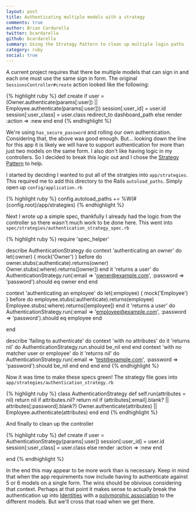 ```yaml
---
layout: post
title: Authenticating multiple models with a strategy
comments: true
author: Brian Cardarella
twitter: bcardarella
github: bcardarella
summary: Using the Strategy Pattern to clean up multiple login paths
category: ruby
social: true
---
```


A current project requires that there be multiple models that can sign
in and each one must use the same sign in form. The original
`SessionsController#create` action looked like the following:

{% highlight ruby %}
def create
  if user = (Owner.authenticate(params[:user]) || Employee.authenticate(params[:user]))
    session[:user_id]    = user.id
    session[:user_class] = user.class
    redirect_to dashboard_path
  else
    render :action => :new
  end
end
{% endhighlight %}

We're using `has_secure_password` and rolling our own authentication.
Considering that, the above was good enough. But... looking down
the line for this app it is likely we will have to support authentication
for more than just two models on the same form. I also don't like having
logic in my controllers. So I decided to break this logic out and I
chose the [Strategy Pattern](http://en.wikipedia.org/wiki/Strategy_pattern) to help.

I started by deciding I wanted to put all of the stratgies into
`app/strategies`. This required me to add this directory to the Rails
`autoload_paths`. Simply open up `config/application.rb`

{% highlight ruby %}
config.autoload_paths += %W(#{config.root}/app/strategies)
{% endhighlight %}

Next I wrote up a simple spec, thankfully I already had the logic from
the controller so there wasn't much work to be done here. This went into
`spec/strategies/authentication_strategy_spec.rb`

{% highlight ruby %}
require 'spec_helper'

describe AuthenticationStrategy do
  context 'authenticating an owner' do
    let(:owner) { mock('Owner') }
    before do
      owner.stubs(:authenticate).returns(owner)
      Owner.stubs(:where).returns([owner])
    end
    it 'returns a user' do
      AuthenticationStrategy.run(:email => 'owner@example.com', :password => 'password').should eq owner
    end
  end

  context 'authenticating an employee' do
    let(:employee) { mock('Employee') }
    before do
      employee.stubs(:authenticate).returns(employee)
      Employee.stubs(:where).returns([employee])
    end
    it 'returns a user' do
      AuthenticationStrategy.run(:email => 'employee@example.com', :password => 'password').should eq employee
    end

  end

  describe 'failing to authenticate' do
    context 'with no attributes' do
      it 'returns nil' do
        AuthenticationStrategy.run.should be_nil
      end
    end
    context 'with no matcher user or employee' do
      it 'returns nil' do
        AuthenticationStrategy.run(:email => 'test@example.com', :password => 'password').should be_nil
      end
    end
  end
end
{% endhighlight %}

Now it was time to make these specs green! The strategy file goes into
`app/strategies/authentication_strategy.rb`

{% highlight ruby %}
class AuthenticationStrategy
  def self.run(attributes = nil)
    return nil if attributes.nil?
    return nil if (attributes[:email].blank? || attributes[:password].blank?)
    Owner.authenticate(attributes) || Employee.authenticate(attributes)
  end
end
{% endhighlight %}

And finally to clean up the controller

{% highlight ruby %}
def create
  if user = AuthenticationStrategy(params[:user])
    session[:user_id] = user.id
    session[:user_class] = user.class
  else
   render :action => :new
  end

end
{% endhighlight %}

In the end this may appear to be more work than is necessary. Keep in
mind that when the app requirements now include having to authenticate
against 5 or 6 models on a single form. The wins should be obivious
considering that context. Perhaps at that point it makes sense to
actually break the authentication up into [Identities](http://en.wikipedia.org/wiki/Identity_management) with a [polymorphic 
association](http://guides.rubyonrails.org/association_basics.html#polymorphic-associations) to the different models.
But we'll cross that road when we get there.
